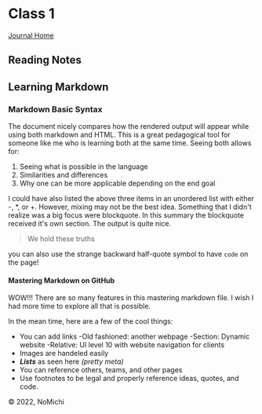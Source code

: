 # Class 1

[Journal Home](README.md)

## Reading Notes

## Learning Markdown

### Markdown Basic Syntax

The document nicely compares how the rendered output will appear while using both markdown and HTML. This is a great pedagogical tool
for someone like me who is learning both at the same time. Seeing both allows for:

1. Seeing what is possible in the language
2. Similarities and differences
3. Why one can be more applicable depending on the end goal

I could have also listed the above three items in an unordered list with either -, *, or +. However, mixing may not be the best idea.
Something that I didn't realize was a big focus were blockquote. In this summary the blockquote received it's own section. The output
is quite nice.
  > We hold these truths

you can also use the strange backward half-quote symbol to have `code` on the page!

#### Mastering Markdown on GitHub

WOW!!! There are so many features in this mastering markdown file. I wish I had more time to explore all that is possible.

In the mean time, here are a few of the cool things:

* You can add links
  -Old fashioned: another webpage
  -Section: Dynamic website
  -Relative: UI level 10 with website navigation for clients
* Images are handeled easily
* ***Lists*** as seen here *(pretty meta)*
* You can reference others, teams, and other pages
* Use footnotes to be legal and properly reference ideas, quotes, and code.

&copy; 2022, NoMichi

